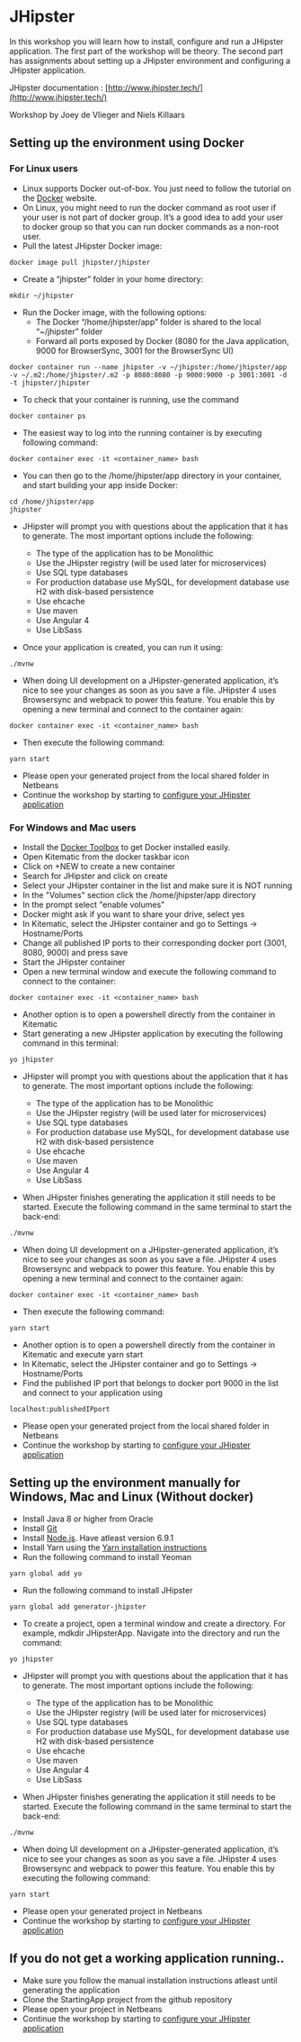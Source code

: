# JHipster
In this workshop you will learn how to install, configure and run a JHipster application.
The first part of the workshop will be theory. The second part has assignments about setting up a JHipster environment and configuring a JHipster application.

JHipster documentation : [http://www.jhipster.tech/](http://www.jhipster.tech/)

Workshop by Joey de Vlieger and Niels Killaars

## Setting up the environment using Docker

### For Linux users

- Linux supports Docker out-of-box. You just need to follow the tutorial on the [Docker](https://docs.docker.com/engine/installation/) website.
- On Linux, you might need to run the docker command as root user if your user is not part of docker group. It’s a good idea to add your user to docker group so that you can run docker commands as a non-root user.
- Pull the latest JHipster Docker image:
```
docker image pull jhipster/jhipster
```
- Create a “jhipster” folder in your home directory:
```
mkdir ~/jhipster
```
- Run the Docker image, with the following options:
  - The Docker “/home/jhipster/app” folder is shared to the local “~/jhipster” folder
  - Forward all ports exposed by Docker (8080 for the Java application, 9000 for BrowserSync, 3001 for the BrowserSync UI)
```
docker container run --name jhipster -v ~/jhipster:/home/jhipster/app -v ~/.m2:/home/jhipster/.m2 -p 8080:8080 -p 9000:9000 -p 3001:3001 -d -t jhipster/jhipster
```
- To check that your container is running, use the command 
```
docker container ps
```
- The easiest way to log into the running container is by executing following command:
```
docker container exec -it <container_name> bash
```
- You can then go to the /home/jhipster/app directory in your container, and start building your app inside Docker:
```
cd /home/jhipster/app
jhipster
```
- JHipster will prompt you with questions about the application that it has to generate. 
The most important options include the following:
  - The type of the application has to be Monolithic
  - Use the JHipster registry (will be used later for microservices)
  - Use SQL type databases
  - For production database use MySQL, for development database use H2 with disk-based persistence
  - Use ehcache
  - Use maven
  - Use Angular 4
  - Use LibSass

- Once your application is created, you can run it using:
```
./mvnw
```
- When doing UI development on a JHipster-generated application, it’s nice to see your changes as soon as you save a file. JHipster 4 uses Browsersync and webpack to power this feature. You enable this by opening a new terminal and connect to the container again:
```
docker container exec -it <container_name> bash
```
- Then execute the following command:
```
yarn start
```
- Please open your generated project from the local shared folder in Netbeans
- Continue the workshop by starting to [configure your JHipster application](https://github.com/sebivenlo/jhipster/blob/master/AssignmentConfiguring.md)


### For Windows and Mac users

- Install the [Docker Toolbox](https://www.docker.com/products/docker-toolbox) to get Docker installed easily.
- Open Kitematic from the docker taskbar icon
- Click on +NEW to create a new container
- Search for JHipster and click on create
- Select your JHipster container in the list and make sure it is NOT running
- In the "Volumes" section click the /home/jhipster/app directory
- In the prompt select "enable volumes"
- Docker might ask if you want to share your drive, select yes
- In Kitematic, select the JHipster container and go to Settings -> Hostname/Ports
- Change all published IP ports to their corresponding docker port (3001, 8080, 9000) and press save
- Start the JHipster container
- Open a new terminal window and execute the following command to connect to the container:
```
docker container exec -it <container_name> bash
```
- Another option is to open a powershell directly from the container in Kitematic
- Start generating a new JHipster application by executing the following command in this terminal:
```
yo jhipster
```
- JHipster will prompt you with questions about the application that it has to generate. 
The most important options include the following:
  - The type of the application has to be Monolithic
  - Use the JHipster registry (will be used later for microservices)
  - Use SQL type databases
  - For production database use MySQL, for development database use H2 with disk-based persistence
  - Use ehcache
  - Use maven
  - Use Angular 4
  - Use LibSass

- When JHipster finishes generating the application it still needs to be started.
Execute the following command in the same terminal to start the back-end:
```
./mvnw
```
- When doing UI development on a JHipster-generated application, it’s nice to see your changes as soon as you save a file. JHipster 4 uses Browsersync and webpack to power this feature. You enable this by opening a new terminal and connect to the container again:
```
docker container exec -it <container_name> bash
```
- Then execute the following command:
```
yarn start
```
- Another option is to open a powershell directly from the container in Kitematic and execute yarn start
- In Kitematic, select the JHipster container and go to Settings -> Hostname/Ports
- Find the published IP port that belongs to docker port 9000 in the list and connect to your application using
```
localhost:publishedIPport
```
- Please open your generated project from the local shared folder in Netbeans
- Continue the workshop by starting to [configure your JHipster application](https://github.com/sebivenlo/jhipster/blob/master/AssignmentConfiguring.md)


## Setting up the environment manually for Windows, Mac and Linux (Without docker)

- Install Java 8 or higher from Oracle
- Install [Git](https://git-scm.com)
- Install [Node.js](http://nodejs.org). Have atleast version 6.9.1
- Install Yarn using the [Yarn installation instructions](https://yarnpkg.com/en/docs/install)
- Run the following command to install Yeoman
```
yarn global add yo
```
- Run the following command to install JHipster
```
yarn global add generator-jhipster
```
- To create a project, open a terminal window and create a directory. For example, mdkdir JHipsterApp. Navigate into the directory and run the command:
```
yo jhipster 
```
- JHipster will prompt you with questions about the application that it has to generate. 
The most important options include the following:
  - The type of the application has to be Monolithic
  - Use the JHipster registry (will be used later for microservices)
  - Use SQL type databases
  - For production database use MySQL, for development database use H2 with disk-based persistence
  - Use ehcache
  - Use maven
  - Use Angular 4
  - Use LibSass

- When JHipster finishes generating the application it still needs to be started.
Execute the following command in the same terminal to start the back-end:
```
./mvnw
```
- When doing UI development on a JHipster-generated application, it’s nice to see your changes as soon as you save a file. JHipster 4 uses Browsersync and webpack to power this feature. You enable this by executing the following command:
```
yarn start
```
- Please open your generated project in Netbeans
- Continue the workshop by starting to [configure your JHipster application](https://github.com/sebivenlo/jhipster/blob/master/AssignmentConfiguring.MD)

## If you do not get a working application running..

- Make sure you follow the manual installation instructions atleast until generating the application
- Clone the StartingApp project from the github repository
- Please open your project in Netbeans
- Continue the workshop by starting to [configure your JHipster application](https://github.com/sebivenlo/jhipster/blob/master/AssignmentConfiguring.md)
